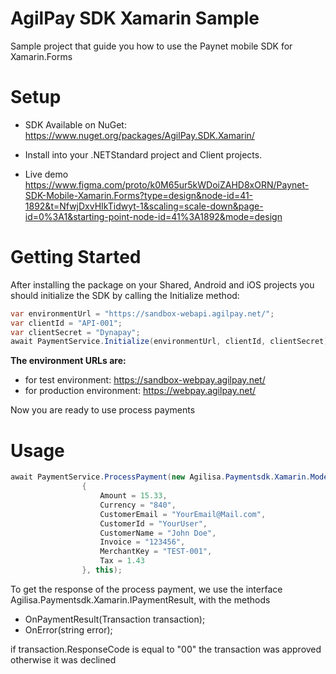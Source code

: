 # AgilPay SDK Xamarin Sample
Sample project that guide you how to use the Paynet mobile SDK for Xamarin.Forms

# Setup
 * SDK Available on NuGet: https://www.nuget.org/packages/AgilPay.SDK.Xamarin/
 * Install into your .NETStandard project and Client projects.

* Live demo
https://www.figma.com/proto/k0M65ur5kWDoiZAHD8xORN/Paynet-SDK-Mobile-Xamarin.Forms?type=design&node-id=41-1892&t=NfwjDxvHIkTidwyt-1&scaling=scale-down&page-id=0%3A1&starting-point-node-id=41%3A1892&mode=design


# Getting Started
After installing the package on your Shared, Android and iOS projects you should initialize the SDK by calling the Initialize method:
 

```csharp
var environmentUrl = "https://sandbox-webapi.agilpay.net/";
var clientId = "API-001";
var clientSecret = "Dynapay";
await PaymentService.Initialize(environmentUrl, clientId, clientSecret);
```

**The environment URLs are:**
* for test environment: https://sandbox-webpay.agilpay.net/ 
* for production environment: https://webpay.agilpay.net/ 

Now you are ready to use process payments

# Usage

```csharp
await PaymentService.ProcessPayment(new Agilisa.Paymentsdk.Xamarin.Models.PaymentRequest
                {
                    Amount = 15.33,
                    Currency = "840",
                    CustomerEmail = "YourEmail@Mail.com",
                    CustomerId = "YourUser",
                    CustomerName = "John Doe",
                    Invoice = "123456",
                    MerchantKey = "TEST-001",
                    Tax = 1.43
                }, this);
```
To get the response of the process payment, we use the interface Agilisa.Paymentsdk.Xamarin.IPaymentResult, with the methods
* OnPaymentResult(Transaction transaction);
* OnError(string error);

if transaction.ResponseCode is equal to "00" the transaction was approved otherwise it was declined

